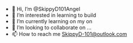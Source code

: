 - 👋 Hi, I’m @SkippyD101Angel
- 👀 I’m interested in learning to build
- 🌱 I’m currently learning on my on
- 💞️ I’m looking to collaborate on ...
- 📫 How to reach me SkippyD-101@outlook.com

<!---
SkippyD101Angel/SkippyD101Angel is a ✨ special ✨ repository because its `README.md` (this file) appears on your GitHub profile.
You can click the Preview link to take a look at your changes.
--->
